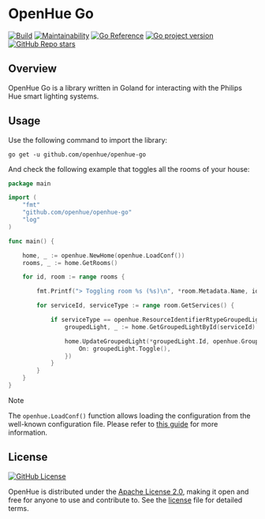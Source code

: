 # OpenHue Go
[![Build](https://github.com/openhue/openhue-go/actions/workflows/build.yml/badge.svg)](https://github.com/openhue/openhue-go/actions/workflows/build.yml)
[![Maintainability](https://api.codeclimate.com/v1/badges/ad99c96b6cbb59d2b81b/maintainability)](https://codeclimate.com/github/openhue/openhue-go/maintainability)
[![Go Reference](https://pkg.go.dev/badge/github.com/openhue/openhue-go.svg)](https://pkg.go.dev/github.com/openhue/openhue-go)
[![Go project version](https://badge.fury.io/go/github.com%2Fopenhue%2Fopenhue-go.svg)](https://badge.fury.io/go/github.com%2Fopenhue%2Fopenhue-go)
[![GitHub Repo stars](https://img.shields.io/github/stars/openhue/openhue-go)](https://github.com/openhue/openhue-go/stargazers)

## Overview
OpenHue Go is a library written in Goland for interacting with the Philips Hue smart lighting systems.

## Usage
Use the following command to import the library: 
```shell
go get -u github.com/openhue/openhue-go
```
And check the following example that toggles all the rooms of your house:
```go
package main

import (
	"fmt"
	"github.com/openhue/openhue-go"
	"log"
)

func main() {

	home, _ := openhue.NewHome(openhue.LoadConf())
	rooms, _ := home.GetRooms()

	for id, room := range rooms {

		fmt.Printf("> Toggling room %s (%s)\n", *room.Metadata.Name, id)

		for serviceId, serviceType := range room.GetServices() {

			if serviceType == openhue.ResourceIdentifierRtypeGroupedLight {
				groupedLight, _ := home.GetGroupedLightById(serviceId)

				home.UpdateGroupedLight(*groupedLight.Id, openhue.GroupedLightPut{
					On: groupedLight.Toggle(),
				})
			}
		}
	}
}
```
> [!NOTE]  
> The `openhue.LoadConf()` function allows loading the configuration from the well-known configuration file.
> Please refer to [this guide](https://www.openhue.io/cli/setup#manual-configuration) for more information.

## License
[![GitHub License](https://img.shields.io/github/license/openhue/openhue-cli)](https://github.com/openhue/openhue-cli/blob/main/LICENSE)

OpenHue is distributed under the [Apache License 2.0](http://www.apache.org/licenses/),
making it open and free for anyone to use and contribute to.
See the [license](./LICENSE) file for detailed terms.
